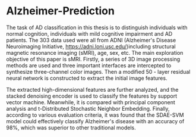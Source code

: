 # Alzheimer-Prediction

The task of AD classification in this thesis is to distinguish individuals with normal cognition, individuals with mild cognitive impairment and AD patients. The 303 data used were all from ADNI (Alzheimer's Disease Neuroimaging Initiative, https://adni.loni.usc.edu/)including structural magnetic resonance imaging (sMRI), age, sex, etc. The main exploration objective of this paper is sMRI. Firstly, a series of 3D image processing methods are used and three important interfaces are intercepted to synthesize three-channel color images. Then a modified 50 - layer residual neural network is constructed to extract the initial image features.

The extracted high-dimensional features are further analyzed, and the stacked denoising encoder is used to classify the features by support vector machine. Meanwhile, it is compared with principal component analysis and t-Distributed Stochastic Neighbor Embedding. Finally, according to various evaluation criteria, it was found that the SDAE-SVM model could effectively classify Alzheimer's disease with an accuracy of 98%, which was superior to other traditional models.
